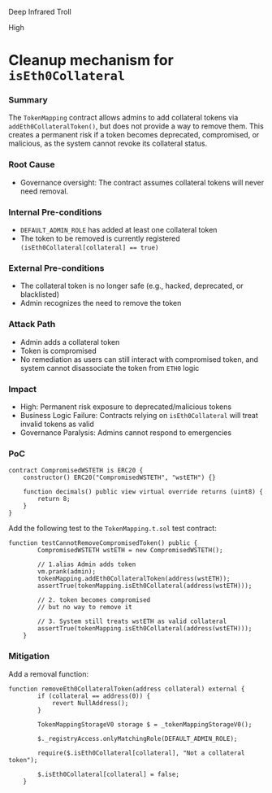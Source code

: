 Deep Infrared Troll

High

# Cleanup mechanism for `isEth0Collateral`

### Summary

The `TokenMapping` contract allows admins to add collateral tokens via `addEth0CollateralToken()`, but does not provide a way to remove them. This creates a permanent risk if a token becomes deprecated, compromised, or malicious, as the system cannot revoke its collateral status.

### Root Cause

- Governance oversight: The contract assumes collateral tokens will never need removal.

### Internal Pre-conditions

- `DEFAULT_ADMIN_ROLE` has added at least one collateral token
- The token to be removed is currently registered `(isEth0Collateral[collateral] == true)`

### External Pre-conditions

- The collateral token is no longer safe (e.g., hacked, deprecated, or blacklisted)
- Admin recognizes the need to remove the token

### Attack Path

- Admin adds a collateral token
- Token is compromised
- No remediation as users can still interact with compromised token, and system cannot disassociate the token from `ETH0` logic

### Impact

- High: Permanent risk exposure to deprecated/malicious tokens
- Business Logic Failure: Contracts relying on `isEth0Collateral` will treat invalid tokens as valid
- Governance Paralysis: Admins cannot respond to emergencies

### PoC

```solidity
contract CompromisedWSTETH is ERC20 {
    constructor() ERC20("CompromisedWSTETH", "wstETH") {}

    function decimals() public view virtual override returns (uint8) {
        return 8;
    }
}
```

Add the following test to the `TokenMapping.t.sol` test contract:

```solidity
function testCannotRemoveCompromisedToken() public {
        CompromisedWSTETH wstETH = new CompromisedWSTETH();

        // 1.alias Admin adds token
        vm.prank(admin);
        tokenMapping.addEth0CollateralToken(address(wstETH));
        assertTrue(tokenMapping.isEth0Collateral(address(wstETH)));

        // 2. token becomes compromised
        // but no way to remove it

        // 3. System still treats wstETH as valid collateral
        assertTrue(tokenMapping.isEth0Collateral(address(wstETH)));
    }
```

### Mitigation

Add a removal function:

```solidity
function removeEth0CollateralToken(address collateral) external {
        if (collateral == address(0)) {
            revert NullAddress();
        }

        TokenMappingStorageV0 storage $ = _tokenMappingStorageV0();

        $._registryAccess.onlyMatchingRole(DEFAULT_ADMIN_ROLE);

        require($.isEth0Collateral[collateral], "Not a collateral token");

        $.isEth0Collateral[collateral] = false;
    }
```